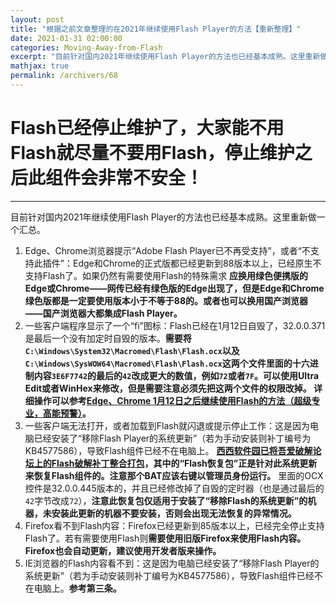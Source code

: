 ```yaml
---
layout: post
title: "根据之前文章整理的在2021年继续使用Flash Player的方法【重新整理】"
date: 2021-01-31 02:00:00
categories: Moving-Away-from-Flash
excerpt: "目前针对国内2021年继续使用Flash Player的方法也已经基本成熟。这里重新做一个汇总。"
mathjax: true
permalink: /archivers/68
---
```


# Flash已经停止维护了，大家能不用Flash就尽量不要用Flash，停止维护之后此组件会非常不安全！

---

目前针对国内2021年继续使用Flash Player的方法也已经基本成熟。这里重新做一个汇总。
1. Edge、Chrome浏览器提示“Adobe Flash Player已不再受支持”，或者“不支持此插件”：Edge和Chrome的正式版都已经更新到88版本以上，已经原生不支持Flash了。如果仍然有需要使用Flash的特殊需求 **应换用绿色便携版的Edge或Chrome——网传已经有绿色版的Edge出现了，但是Edge和Chrome绿色版都是一定要使用版本小于不等于88的。或者也可以换用国产浏览器——国产浏览器大都集成Flash Player。**
2. 一些客户端程序显示了一个“fi”图标：Flash已经在1月12日自毁了，32.0.0.371是最后一个没有加定时自毁的版本。**需要将```C:\Windows\System32\Macromed\Flash\Flash.ocx```以及```C:\Windows\SysWOW64\Macromed\Flash\Flash.ocx```这两个文件里面的十六进制内容```3E6F7742```的最后的```42```改成更大的数值，例如```72```或者```7F```。可以使用Ultra Edit或者WinHex来修改，但是需要注意必须先把这两个文件的权限改掉。 详细操作可以参考[Edge、Chrome 1月12日之后继续使用Flash的方法（超级专业，高能预警）](63.html)。**
3. 一些客户端无法打开，或者加载到Flash就闪退或提示停止工作：这是因为电脑已经安装了“移除Flash Player的系统更新”（若为手动安装则补丁编号为KB4577586），导致Flash组件已经不在电脑上。 **[西西软件园已将吾爱破解论坛上的Flash破解补丁整合打包](https://www.cr173.com/soft/1311482.html)，其中的“Flash恢复包”正是针对此系统更新来恢复Flash组件的。注意那个BAT应该右键以管理员身份运行。** 里面的OCX控件是32.0.0.445版本的，并且已经修改掉了自毁的定时器（也是通过最后的```42```字节改成```72```），**注意此恢复包仅适用于安装了“移除Flash的系统更新”的机器，未安装此更新的机器不要安装，否则会出现无法恢复的异常情况。**
4. Firefox看不到Flash内容：Firefox已经更新到85版本以上，已经完全停止支持Flash了。若有需要使用Flash则**需要使用旧版Firefox来使用Flash内容。Firefox也会自动更新，建议使用开发者版来操作。**
5. IE浏览器的Flash内容看不到：这是因为电脑已经安装了“移除Flash Player的系统更新”（若为手动安装则补丁编号为KB4577586），导致Flash组件已经不在电脑上。**参考第三条。**

